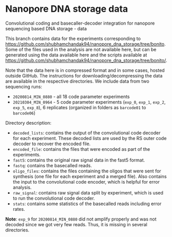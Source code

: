 # Nanopore DNA storage data
Convolutional coding and basecaller-decoder integration for nanopore sequencing based DNA storage - data

This branch contains data for the experiments corresponding to https://github.com/shubhamchandak94/nanopore_dna_storage/tree/bonito. Some of the files used in the analysis are not available here, but can be generated using the data available here and the scripts available at https://github.com/shubhamchandak94/nanopore_dna_storage/tree/bonito/.

Note that the data here is in compressed format and in some cases, hosted outside GitHub. The instructions for downloading/decompressing the data are available in the respective directories. We include data from two sequencing runs:
- `20200814_MIN_0880` - all 18 code parameter experiments
- `20210304_MIN_0964` - 5 code parameter experiments (`exp_0`, `exp_1`, `exp_2`, `exp_5`, `exp_8`), 6 replicates (organized in folders as `barcode01` to `barcode06`)

Directory description:
- `decoded_lists`: contains the output of the convolutional code decoder for each experiment. These decoded lists are used by the RS outer code decoder to recover the encoded file.
- `encoded_file`: contains the files that were encoded as part of the experiments.
- `fast5`: contains the original raw signal data in the fast5 format.
- `fastq`: contains the basecalled reads.
- `oligo_files`: contains the files containing the oligos that were sent for synthesis (one file for each experiment and a merged file). Also contains the input to the convolutional code encoder, which is helpful for error analysis.
- `raw_signal`: contains raw signal data split by experiment, which is used to run the convolutional code decoder.
- `stats`: contains some statistics of the basecalled reads including error rates.

**Note**: `exp_9` for `20200814_MIN_0880` did not amplify properly and was not decoded since we got very few reads. Thus, it is missing in several directories.
